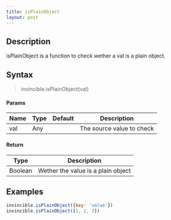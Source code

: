 ```yaml
---
title: isPlainObject
layout: post
---
```


## Description

isPlainObject is a function to check wether a val is a plain object.

## Syntax

> invincible.isPlainObject(val)

#### Params

Name | Type | Default | Description
--- | --- | --- | ---
val | Any | | The source value to check

#### Return

Type | Description
--- | ---
Boolean | Wether the value is a plain object

## Examples

``` js
invincible.isPlainObject({key: 'value'})
invincible.isPlainObject([1, 2, 3])
```
